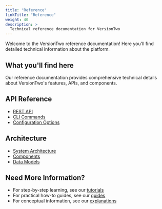 ```yaml
---
title: "Reference"
linkTitle: "Reference"
weight: 40
description: >
  Technical reference documentation for VersionTwo
---
```


Welcome to the VersionTwo reference documentation! Here you'll find detailed technical information about the platform.

## What you'll find here

Our reference documentation provides comprehensive technical details about VersionTwo's features, APIs, and components.

## API Reference

- [REST API](/docs/reference/api/)
- [CLI Commands](/docs/reference/cli/)
- [Configuration Options](/docs/reference/configuration/)

## Architecture

- [System Architecture](/docs/reference/architecture/)
- [Components](/docs/reference/components/)
- [Data Models](/docs/reference/data-models/)

## Need More Information?

- For step-by-step learning, see our [tutorials](/docs/tutorials/)
- For practical how-to guides, see our [guides](/docs/guides/)
- For conceptual information, see our [explanations](/docs/explanation/) 
